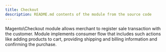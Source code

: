 ```yaml
---
title: Checkout
description: README.md contents of the module from the source code
---
```


Magento\Checkout module allows merchant to register sale transaction with the customer. Module implements consumer flow
that includes such actions like adding products to cart, providing shipping and billing information and confirming
the purchase.